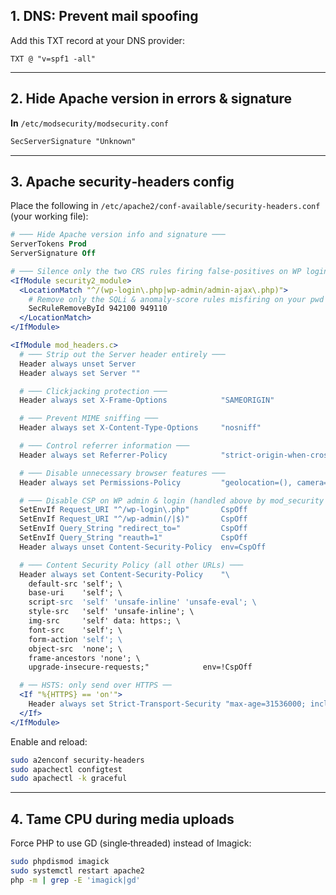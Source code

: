 ## 1. DNS: Prevent mail spoofing  
Add this TXT record at your DNS provider:  
```
TXT @ "v=spf1 -all"
```

---

## 2. Hide Apache version in errors & signature  

**In** `/etc/modsecurity/modsecurity.conf`  
```apache
SecServerSignature "Unknown"
```

---

## 3. Apache security‑headers config  
Place the following in `/etc/apache2/conf-available/security-headers.conf` (your working file):

```apache
# ─── Hide Apache version info and signature ───
ServerTokens Prod
ServerSignature Off

# ─── Silence only the two CRS rules firing false‑positives on WP login/ajax ───
<IfModule security2_module>
  <LocationMatch "^/(wp-login\.php|wp-admin/admin-ajax\.php)">
    # Remove only the SQLi & anomaly‑score rules misfiring on your pwd field
    SecRuleRemoveById 942100 949110
  </LocationMatch>
</IfModule>

<IfModule mod_headers.c>
  # ─── Strip out the Server header entirely ───
  Header always unset Server
  Header always set Server ""

  # ─── Clickjacking protection ───
  Header always set X-Frame-Options            "SAMEORIGIN"

  # ─── Prevent MIME sniffing ───
  Header always set X-Content-Type-Options     "nosniff"

  # ─── Control referrer information ───
  Header always set Referrer-Policy            "strict-origin-when-cross-origin"

  # ─── Disable unnecessary browser features ───
  Header always set Permissions-Policy         "geolocation=(), camera=(), microphone=(), payment=()"

  # ─── Disable CSP on WP admin & login (handled above by mod_security whitelisting) ───
  SetEnvIf Request_URI "^/wp-login\.php"       CspOff
  SetEnvIf Request_URI "^/wp-admin(/|$)"       CspOff
  SetEnvIf Query_String "redirect_to="         CspOff
  SetEnvIf Query_String "reauth=1"             CspOff
  Header always unset Content-Security-Policy  env=CspOff

  # ─── Content Security Policy (all other URLs) ───
  Header always set Content-Security-Policy    "\
    default-src 'self'; \
    base-uri    'self'; \
    script-src  'self' 'unsafe-inline' 'unsafe-eval'; \
    style-src   'self' 'unsafe-inline'; \
    img-src     'self' data: https:; \
    font-src    'self'; \
    form-action 'self'; \
    object-src  'none'; \
    frame-ancestors 'none'; \
    upgrade-insecure-requests;"            env=!CspOff

  # ── HSTS: only send over HTTPS ──
  <If "%{HTTPS} == 'on'">
    Header always set Strict-Transport-Security "max-age=31536000; includeSubDomains; preload"
  </If>
</IfModule>
```

Enable and reload:
```bash
sudo a2enconf security-headers
sudo apachectl configtest
sudo apachectl -k graceful
```

---

## 4. Tame CPU during media uploads  
Force PHP to use GD (single‑threaded) instead of Imagick:

```bash
sudo phpdismod imagick
sudo systemctl restart apache2
php -m | grep -E 'imagick|gd'
```
